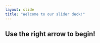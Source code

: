 ```yaml
---
layout: slide
title: "Welcome to our slider deck!"
---
```


Use the right arrow to begin!
------------------------------------------------------------
